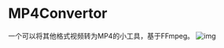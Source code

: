 # MP4Convertor
一个可以将其他格式视频转为MP4的小工具，基于FFmpeg。
![img](http://i1.piimg.com/567571/cb972cb6dc01bd27.png)
